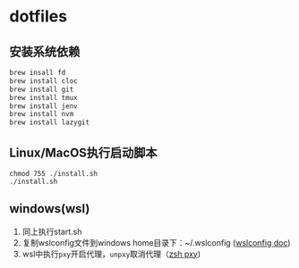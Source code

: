 # dotfiles
## 安装系统依赖

```Bash
brew insall fd
brew install cloc
brew install git
brew install tmux
brew install jenv
brew install nvm
brew install lazygit
```

## Linux/MacOS执行启动脚本
```
chmod 755 ./install.sh
./install.sh
```

## windows(wsl)
1. 同上执行start.sh
2. 复制wslconfig文件到windows home目录下：~/.wslconfig ([wslconfig doc](https://learn.microsoft.com/zh-cn/windows/wsl/wsl-config))
3. wsl中执行`pxy`开启代理，`unpxy`取消代理（[zsh pxy](https://github.com/horaoen/dotfiles/blob/c6089acff0a611b5f88e7813a91bf88d853b0d48/zshrc#L33))